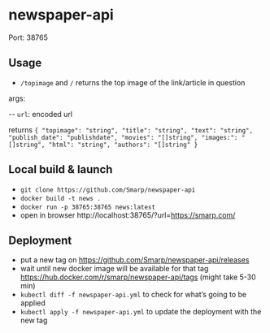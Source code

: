 # newspaper-api

Port: 38765


## Usage

- `/topimage` and `/` returns the top image of the link/article in question
 
 args:

 -- `url`: encoded url
 
 returns
 `{
  "topimage": "string",
  "title": "string",
  "text": "string",
  "publish_date": "publishdate",
  "movies": "[]string",
  "images:": "[]string",
  "html": "string",
  "authors": "[]string"
  }`


## Local build & launch
* `git clone https://github.com/Smarp/newspaper-api`
* `docker build -t news .`
* `docker run -p 38765:38765 news:latest`
* open in browser http://localhost:38765/?url=https://smarp.com/

## Deployment
* put a new tag on https://github.com/Smarp/newspaper-api/releases
* wait until new docker image will be available for that tag https://hub.docker.com/r/smarp/newspaper-api/tags (might take 5-30 min)  
* `kubectl diff -f newspaper-api.yml` to check for what’s going to be applied
* `kubectl apply -f newspaper-api.yml` to update the deployment with the new tag
